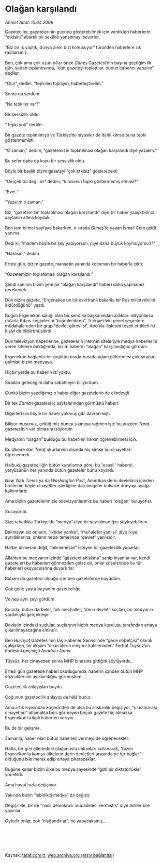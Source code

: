 # Olağan karşılandı

*Ahmet Altan 10.04.2009*

<div class="taraf_structure_2col_1zq">
<div class="margen_n">



 <p>Gazeteciler, gazetelerinin gücünü gösterebilmek için verdikleri haberlerin “etkisini” abartılı bir şekilde yansıtmayı severler. <br/><br/>“Biz bir iş yaptık, dünya âlem bizi konuşuyor” türünden haberlere sık rastlarsınız. <br/><br/>Ben, çok ama çok uzun yıllar önce <i>Güneş</i> Gazetesi’nin başına geçtiğim ilk gün, sabah toplantısında, “dün gazeteyi toplattılar, bunun haberini yapalım” dediler. <br/><br/>“Olur”, dedim, “tepkileri toplayın, haberleştirelim.” <br/><br/>Sonra da sordum. <br/><br/>“Ne tepkiler var?” <br/><br/>Bir sessizlik oldu. <br/><br/>“Tepki yok” dediler. <br/><br/>Bir gazete toplatılmıştı ve Türkiye’de siyasiler de dahil kimse buna tepki göstermemişti.<br/><br/>“O zaman,” dedim, “gazetemizin toplatılması olağan karşılandı diye yazalım.” <br/><br/>Bu sefer daha da koyu bir sessizlik oldu. <br/><br/>Böyle bir başlık bizim gazeteyi “çok etkisiz” gösterecekti. <br/><br/>“Gerçek bu değil mi” dedim, “kimsenin tepki göstermemiş olması?” <br/><br/>“Evet.” <br/><br/>“Yazalım o zaman.” <br/><br/>Biz, “gazetemizin toplatılması olağan karşılandı” diye bir haber yapıp birinci sayfanın altına koyduk. <br/><br/>Ben tam birinci sayfaya bakarken, o sırada <i>Güneş</i>’te yazan İsmail Cem geldi yanıma. <br/><br/>Dedi ki, “madem böyle bir şey yapıyorsun, niye daha büyük koymuyorsun?” <br/><br/>“Haklısın,” dedim. <br/><br/>Ertesi gün, bizim gazete, manşetin yanında kocaman bir haberle çıktı: <br/><br/>“Gazetemizin toplatılması olağan karşılandı.” <br/><br/>Şimdi sanırım bizim yeni bir “olağan karşılandı” haberi daha yapmamız gerekecek. <br/><br/>Dün bizim gazete, “Ergenekon’un bir eski İranlı bakanla bir Rus milletvekilini öldürdüğünü” yazdı. <br/><br/>Bugün Ergenekon sanığı olan bir sendika başkanından aldıkları milyonlarca dolarla Kıbrıs seçimlerini “biçimlendiren”, Türkiye’deki genel seçimlere müdahale eden bir grup “devlet görevlisi”, Apo’yla ilişkisini tespit ettikleri iki kişiyi de öldürtmüşlerdi. <br/><br/>Dün televizyon haberlerine, gazetelerin internet siteleriyle medya haberlerini veren sitelere baktığımda, bizim haberin “olağan” karşılandığını gördüm. <br/><br/>Ergenekon bağlantılı bir örgütün orada burada adam öldürtmesi çok sıradan gelmişti bizim medyaya. <br/><br/>Hiçbir yerde bu haberin izi yoktu. <br/><br/>Sıradan geleceğini daha sabahleyin biliyordum. <br/><br/>Çünkü bizim yazdığımız o haber diğer gazetelerin de elindeydi. <br/><br/>Bir tek <i>Zaman</i> gazetesi iç sayfalarından görmüştü haberi. <br/><br/>Diğerleri ise böyle bir haber yokmuş gibi davranmıştı. <br/><br/>Biliyor musunuz, çektiğimiz bunca sıkıntıya rağmen işte bu yüzden <i>Taraf</i> gazetesinin var olmasını istiyorum. <br/><br/>Medyanın “olağan” bulduğu bu haberleri halkın öğrenebilmesi için. <br/><br/>Bu ülkede dün <i>Taraf</i> okurlarının dışında hiç kimse bu cinayetleri öğrenemedi. <br/><br/>Halbuki, gazeteciliğin bütün kurallarına göre, bu “esaslı” haberdi, yeryüzünün her yanında bütün gazeteler bunu koyardı.<i> <br/><br/>New York Times</i> ya da <i>Washington Post</i>, Amerikan derin devletinin içinden birilerinin böyle cinayetler işlediğine dair belgeler bulsalar dünyayı ayağa kaldırırlardı. <br/><br/>Ama bizim gazetelerimizle televizyonlarımız bu haberi “olağan” buluyorlar. <br/><br/>Susuyorlar. <br/><br/>Size rahatlıkla Türkiye’de “medya” diye bir şey olmadığını söyleyebilirim. <br/><br/>Bakmayın siz onların, “iktidar yanlısı”, “muhalefet yanlısı” diye ikiye ayrıldıklarına, onların hepsi temelinde “devlet” yanlısıdır. <br/><br/>Halkın bilmesini değil, “bilmemesini” isteyen bir gazetecilik yaparlar. <br/><br/>Allahtan bu medyanın içinde “gazeteci ahlakına” sahip insanlar var, kendi gazeteleri bu haberleri görmezden gelse de, onlar köşelerinde bu tür haberleri okuyucularına duyururlar. <br/><br/>Babam da gazeteci olduğu için ben gazetelerde büyüdüm. <br/><br/>Çok genç yaşta başladım gazeteciliğe. <br/><br/>Ve hep aynı şeyi gördüm. <br/><br/>Burada, bütün darbeler, faili meçhuller, “derin devlet” suçları, bu medyanın yardımıyla gerçekleşir. <br/><br/>Devletin içindeki suçlular, suçlarının hiçbir medya kuruluşu tarafından ortaya çıkarılmayacağına emindir. <br/><br/>Ben <i>Hürriyet</i> Gazetesi’nin Dış Haberler Servisi’nde “gece nöbetçisi” olarak çalışırken, bir akşam “ülkücülerin meşhur katillerinden” Ferhat Tüysüz’ün ifadesini geçmişti <i>Anadolu Ajansı</i>. <br/><br/>Tüysüz, her cinayetten sonra MHP binasına gittiğini söylüyordu. <br/><br/>Ertesi gün gazetede haberi okuduğumda, haberin içinden bütün MHP sözcüklerinin ayıklandığını görmüştüm. <br/><br/>Gazetecilik anlayışları buydu. <br/><br/>Çoğunun gazetecilik anlayışı da hâlâ budur. <br/><br/>Ama artık kıyısından köşesinden de olsa bu alışkanlık değişiyor, “uluslararası cinayetleri” atlamakta beis görmeyen birçok gazete hiç olmazsa Ergenekon’la ilgili haberleri veriyor. <br/><br/>Bu da bir gelişme. <br/><br/>Zamanla, haber olan bütün haberleri vermeyi de öğrenecekler. <br/><br/>Hatta, bir gün ellerindeki olağanüstü imkanları kullanarak, “bizim Ergenekon’la komşu ülkelerin derin devletleri arasında ne tür bağlar” olduğunu bile merak edip ortaya çıkaracaklar. <br/><br/>Bugüne kadar bizim ülke bu medya sayesinde “gizli bir diktatörlükle” yönetildi. <br/><br/>Ama hayat hızla değişiyor. <br/><br/>Yakında bizim “işbirlikçi medya” da değişir. <br/><br/>Değişir de, bir de “nasıl demokrasi mücadelesi vermiştik” diye diziler bile yayınlar. <br/><br/>Öyledir onlar, çok “olağandırlar”, ne yapacaksınız...</p>
<br/>
<br/>
<br/>



<br/>


<div id="taraf_not">
</div>

</div>


</div>

Kaynak: [taraf.com.tr](http://www.taraf.com.tr:80/makale/4967.htm), [web.archive.org (arşiv bağlantısı)](http://web.archive.org/web/20090905091354/http://www.taraf.com.tr:80/makale/4967.htm)
